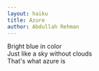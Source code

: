 ```yaml
---
layout: haiku
title: Azure
author: Abdullah Rehman
---
```


Bright blue in color <br>
Just like a sky without clouds <br>
That's what azure is <br>
